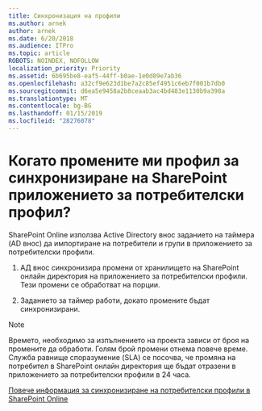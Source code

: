 ```yaml
---
title: Синхронизация на профили
ms.author: arnek
author: arnek
ms.date: 6/20/2018
ms.audience: ITPro
ms.topic: article
ROBOTS: NOINDEX, NOFOLLOW
localization_priority: Priority
ms.assetid: 6b695be8-eaf5-44ff-b0ae-1e0d89e7ab36
ms.openlocfilehash: a32cf9e623d1be7a2c85ef4951c6eb7f001b7db0
ms.sourcegitcommit: d6ea5e9458a2b8ceaab3ac4bd483e1130b9a398a
ms.translationtype: MT
ms.contentlocale: bg-BG
ms.lasthandoff: 01/15/2019
ms.locfileid: "28276078"
---
```

# <a name="when-do-my-profile-changes-sync-to-the-sharepoint-user-profile-application"></a>Когато промените ми профил за синхронизиране на SharePoint приложението за потребителски профил?

SharePoint Online използва Active Directory внос заданието на таймера (AD внос) да импортиране на потребители и групи в приложението за потребителски профили. 
  
1. АД внос синхронизира промени от хранилището на SharePoint онлайн директория на приложението за потребителски профили. Тези промени се обработват на порции.
    
2. Заданието за таймер работи, докато промените бъдат синхронизирани.
    
> [!NOTE]
> Времето, необходимо за изпълнението на проекта зависи от броя на промените да обработи. Голям брой промени отнема повече време. Служба равнище споразумение (SLA) се посочва, че промяна на потребител в SharePoint онлайн директория ще бъдат отразени в приложението за потребителски профили в 24 часа. 
  
[Повече информация за синхронизиране на потребителски профили в SharePoint Online](https://go.microsoft.com/fwlink/?linkid=875671)
  

